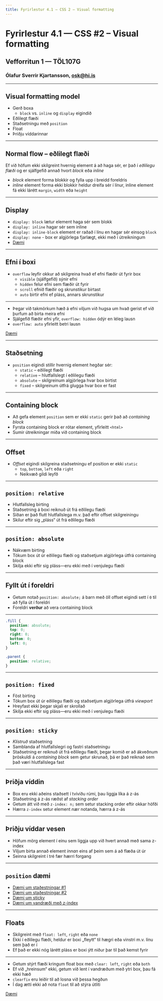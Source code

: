 ```yaml
---
title: Fyrirlestur 4.1 — CSS 2 – Visual formatting
---
```


# Fyrirlestur 4.1 — CSS #2 – Visual formatting

## Vefforritun 1 — TÖL107G

### Ólafur Sverrir Kjartansson, [osk@hi.is](mailto:osk@hi.is)

---

## Visual formatting model

* Gerð boxa
  - `block` vs. `inline` og `display` eigindið
* Eðlilegt flæði
* Staðsetningu með `position`
* Float
* Þriðju víddarinnar

***

## Normal flow – eðlilegt flæði

Ef við höfum ekki skilgreint hvernig element á að haga sér, er það í _eðlilegu flæði_ og er sjálfgefið annað hvort _block_ eða _inline_

* _block_ element forma blokkir og fylla upp í breidd foreldris
* _inline_ element forma ekki blokkir heldur dreifa sér í línur, inline element fá ekki lárétt `margin`, `width` eða `height`

***

## Display

* `display: block` lætur element haga sér sem blokk
* `display: inline` hagar sér sem inline
* `display: inline-block` element er raðað í línu en hagar sér einsog `block`
* `display: none` - box er algjörlega fjarlægt, ekki með í útreikningum
* [Dæmi](daemi/display.html)

***

## Efni í boxi

* `overflow` leyfir okkur að skilgreina hvað ef efni flæðir út fyrir box
  - `visible` (sjálfgefið) sýnir efni
  - `hidden` felur efni sem flæðir út fyrir
  - `scroll` efnið flæðir og skrunstikur birtast
  - `auto` birtir efni ef pláss, annars skrunstikur

***

* Þegar við takmörkum hæð á efni viljum við hugsa um hvað gerist ef við þurfum að birta meira efni
* Sjálgefið flæðir efni yfir, `overflow: hidden`  ódýr en léleg lausn
* `overflow: auto` yfirleitt betri lausn

[Dæmi](daemi/overflow.html)

***

## Staðsetning

* `position` eigindi stillir hvernig element hegðar sér:
  - `static` – eðlilegt flæði
  - `relative` – hlutfallslegt í eðlilegu flæði
  - `absolute` – skilgreinum algjörlega hvar box birtist
  - `fixed` – skilgreinum útfrá glugga hvar box er fast

***

## Containing block

* Að gefa element `position` sem er ekki `static` gerir það að _containing block_
* Fyrsta containing block er rótar element, yfirleitt `<html>`
* Sumir útreikningar miða við containing block

***

## Offset

* _Offset_ eigindi skilgreina staðsetningu ef position er ekki `static`
  - `top`, `bottom`, `left` eða `right`
  - Neikvæð gildi leyfð

***

## `position: relative`

* Hlutfallsleg birting
* Staðsetning á boxi reiknuð út frá eðlilegu flæði
* Síðan er það flutt hlutfallslega m.v. það eftir offset skilgreiningu
* Skilur eftir sig „pláss“ út frá eðlilegu flæði

***

## `position: absolute`

* Nákvæm birting
* Tökum box út úr eðlilegu flæði og staðsetjum algjörlega útfrá containing block
* Skilja ekki eftir sig pláss—eru ekki með í venjulegu flæði

***

## Fyllt út í foreldri

* Getum notað `position: absolute;` á barn með öll offset eigindi sett í `0` til að fylla út í foreldri
* Foreldri **verður** að vera containing block

***

```css
.fill {
  position: absolute;
  top: 0;
  right: 0;
  bottom: 0;
  left: 0;
}

.parent {
  position: relative;
}
```

***

## `position: fixed`

* Föst birting
* Tökum box út úr eðlilegu flæði og staðsetjum algjörlega útfrá _viewport_
* Hreyfast ekki þegar skjali er skrollað
* Skilja ekki eftir sig pláss—eru ekki með í venjulegu flæði

***

## `position: sticky`

* _Klístruð_ staðsetning
* Samblanda af hlutfallslegri og fastri staðsetningu
* Staðsetning er reiknuð út frá eðlilegu flæði, þegar komið er að ákveðnum þröskuldi á _containing block_ sem getur skrunað, þá er það reiknað sem það væri hlutfallslega fast

***

## Þriðja víddin

* Box eru ekki aðeins staðsett í tvívíðu rúmi, þau liggja líka á z-ás
* Staðsetning á z-ás ræðst af _stacking order_
* Getum átt við með `z-index: n;` sem setur stacking order eftir okkar höfði
* Hærra `z-index` setur element _nær_ notanda, hærra á z-ás

***

## Þriðju víddar vesen

* Höfum mörg element í einu sem liggja upp við hvert annað með sama z-index
* Viljum birta annað element _innan_ eins af þeim sem á að flæða út úr
* Seinna skilgreint í tré fær hærri forgang

***

## `position` dæmi

* [Dæmi um staðestningar #1](daemi/position.html)
* [Dæmi um staðestningar #2](daemi/position2.html)
* [Dæmi um sticky](daemi/sticky.html)
* [Dæmi um vandræði með z-index](daemi/zindex-hover.html)

***

## Floats

* Skilgreint með `float: left`, `right` eða `none`
* Ekki í eðlilegu flæði, heldur er boxi „fleytt“ til hægri eða vinstri m.v. línu sem það er í
* Ef það er ekki nóg lárétt pláss er boxi ýtt niður þar til það kemst fyrir

***

* Getum stýrt flæði kringum float box með `clear: left`, `right` eða `both`
* Ef við „hreinsum“ ekki, getum við lent í vandræðum með ytri box, þau fá ekki hæð
* `clearfix` eru leiðir til að losna við þessa hegðun
* Í dag ætti ekki að nota `float` til að stýra útliti

[Dæmi](daemi/float.html)
